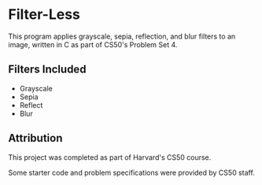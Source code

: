 # Filter-Less

This program applies grayscale, sepia, reflection, and blur filters to an image, written in C as part of CS50's Problem Set 4.

## Filters Included

- Grayscale
- Sepia
- Reflect
- Blur

## Attribution

This project was completed as part of Harvard's CS50 course.

Some starter code and problem specifications were provided by CS50 staff.
